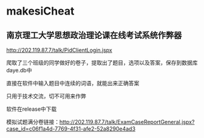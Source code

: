 # makesiCheat
## 南京理工大学思想政治理论课在线考试系统作弊器
http://202.119.87.7/talk/PidClientLogin.jspx

爬取了三个班级的同学做好的卷子，提取出了题目，选项以及答案，保存到数据库daye.db中

直接在软件中输入题目中连续的词语，就能出来正确答案

只用于技术交流，切不可用来作弊

软件在release中下载

模拟试题满分卷链接：http://202.119.87.7/talk/ExamCaseReportGeneral.jspx?case_id=c06f1a4d-7769-4f31-afe2-52a8290e4ad3
